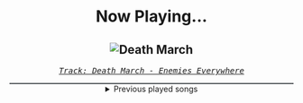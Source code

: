 <div align="center"> 
<h1>Now Playing...</h1>

![Death March](https://i.scdn.co/image/ab67616d00001e02b471b81e1ff3d5bacebf7410)
--
_<samp><a href="https://open.spotify.com/track/29jdT24cfdRzOmn57MSFlS">Track: Death March - Enemies Everywhere</a></samp>_

<div style="border: 1px #4B5054 solid"></div>
<details>
  <summary>
    Previous played songs
  </summary>
  <table>
    <thead>
      <tr>
        <th>
          Artist
        </th>
        <th>
          Song
        </th>
        <th>
          Link
        </th>
      </tr>
    </thead>
    <tbody>
      <tr><td>Enemies Everywhere</td><td>Death March</td><td><a href="https://open.spotify.com/track/29jdT24cfdRzOmn57MSFlS">https://open.spotify.com/track/29jdT24cfdRzOmn57MSFlS</a></td></tr><tr><td>Andromida</td><td>Do Your Worst</td><td><a href="https://open.spotify.com/track/2PmUzUUq57pfjCloz7U4IS">https://open.spotify.com/track/2PmUzUUq57pfjCloz7U4IS</a></td></tr><tr><td>Butcher Babies</td><td>Red Thunder</td><td><a href="https://open.spotify.com/track/7k74v8NNyPSBnGAR54aPyI">https://open.spotify.com/track/7k74v8NNyPSBnGAR54aPyI</a></td></tr><tr><td>ASHEN</td><td>Angel</td><td><a href="https://open.spotify.com/track/0r7hBJrl5YHpXfIxtnRfqs">https://open.spotify.com/track/0r7hBJrl5YHpXfIxtnRfqs</a></td></tr><tr><td>Cameron Carter</td><td>Saviour of All</td><td><a href="https://open.spotify.com/track/4SMQqPt3RrAMZKbupHnH8J">https://open.spotify.com/track/4SMQqPt3RrAMZKbupHnH8J</a></td></tr><tr><td>The Last Element</td><td>Divided</td><td><a href="https://open.spotify.com/track/5LT3XG221SVN1glpS8cBBo">https://open.spotify.com/track/5LT3XG221SVN1glpS8cBBo</a></td></tr><tr><td>Their Dogs Were Astronauts</td><td>Calypso</td><td><a href="https://open.spotify.com/track/4e9TXq9fmYkoeNuoczOxbm">https://open.spotify.com/track/4e9TXq9fmYkoeNuoczOxbm</a></td></tr><tr><td>Motionless In White</td><td>Sign of Life</td><td><a href="https://open.spotify.com/track/73QoCfWJJWbRYmm5nCH5Y2">https://open.spotify.com/track/73QoCfWJJWbRYmm5nCH5Y2</a></td></tr><tr><td>Motionless In White</td><td>Slaughterhouse (feat. Bryan Garris Of Knocked Loose)</td><td><a href="https://open.spotify.com/track/2ClgEn1FZxchrqRZ04JZzj">https://open.spotify.com/track/2ClgEn1FZxchrqRZ04JZzj</a></td></tr><tr><td>Motionless In White</td><td>Red, White & Boom (feat. Caleb Shomo)</td><td><a href="https://open.spotify.com/track/0JGfANN7zFpb3NbRzYKXrp">https://open.spotify.com/track/0JGfANN7zFpb3NbRzYKXrp</a></td></tr><tr><td>Motionless In White</td><td>Meltdown</td><td><a href="https://open.spotify.com/track/6w3hTgFYPaUo6WFz2tEOtX">https://open.spotify.com/track/6w3hTgFYPaUo6WFz2tEOtX</a></td></tr><tr><td>Motionless In White</td><td>B.F.B.T.G.: Corpse Nation</td><td><a href="https://open.spotify.com/track/6Aqyd2xeESP6HhUbbZvHoJ">https://open.spotify.com/track/6Aqyd2xeESP6HhUbbZvHoJ</a></td></tr><tr><td>Motionless In White</td><td>Porcelain</td><td><a href="https://open.spotify.com/track/0RVy4QZozImoktsPqdcEv3">https://open.spotify.com/track/0RVy4QZozImoktsPqdcEv3</a></td></tr><tr><td>Motionless In White</td><td>Cyberhex</td><td><a href="https://open.spotify.com/track/2vNUATEUKbavRo2gMjHs2S">https://open.spotify.com/track/2vNUATEUKbavRo2gMjHs2S</a></td></tr><tr><td>Motionless In White</td><td>We Become the Night</td><td><a href="https://open.spotify.com/track/3Wqksj2gO4wcxWMwjAZ8AE">https://open.spotify.com/track/3Wqksj2gO4wcxWMwjAZ8AE</a></td></tr><tr><td>Motionless In White</td><td>Masterpiece</td><td><a href="https://open.spotify.com/track/3c9kVsKF68xMzlS0NikVn3">https://open.spotify.com/track/3c9kVsKF68xMzlS0NikVn3</a></td></tr><tr><td>Motionless In White</td><td>Scoring the End of the World (feat. Mick Gordon)</td><td><a href="https://open.spotify.com/track/0Tkgl0sQyr6QO0IGmS8aa5">https://open.spotify.com/track/0Tkgl0sQyr6QO0IGmS8aa5</a></td></tr><tr><td>TEYA</td><td>Who the Hell Is Edgar?</td><td><a href="https://open.spotify.com/track/3gUC7tGDPVLOq42vvTUVdI">https://open.spotify.com/track/3gUC7tGDPVLOq42vvTUVdI</a></td></tr><tr><td>TEYA</td><td>Who the Hell Is Edgar?</td><td><a href="https://open.spotify.com/track/3gUC7tGDPVLOq42vvTUVdI">https://open.spotify.com/track/3gUC7tGDPVLOq42vvTUVdI</a></td></tr><tr><td>TEYA</td><td>Who the Hell Is Edgar?</td><td><a href="https://open.spotify.com/track/3gUC7tGDPVLOq42vvTUVdI">https://open.spotify.com/track/3gUC7tGDPVLOq42vvTUVdI</a></td></tr>
    </tbody>
  </table>
</details>

</div>
